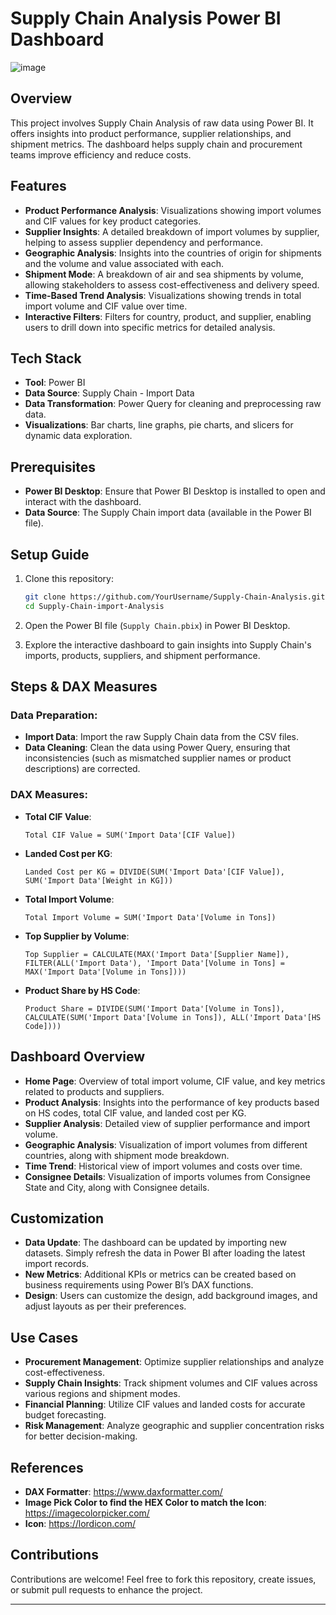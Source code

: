 # Supply Chain Analysis Power BI Dashboard
![image](https://github.com/user-attachments/assets/8afb27a7-7362-48b4-bd1f-d837856dca97)

## Overview

This project involves Supply Chain Analysis of raw data using Power BI. It offers insights into product performance, supplier relationships, and shipment metrics. The dashboard helps supply chain and procurement teams improve efficiency and reduce costs.

## Features

- **Product Performance Analysis**: Visualizations showing import volumes and CIF values for key product categories.
- **Supplier Insights**: A detailed breakdown of import volumes by supplier, helping to assess supplier dependency and performance.
- **Geographic Analysis**: Insights into the countries of origin for shipments and the volume and value associated with each.
- **Shipment Mode**: A breakdown of air and sea shipments by volume, allowing stakeholders to assess cost-effectiveness and delivery speed.
- **Time-Based Trend Analysis**: Visualizations showing trends in total import volume and CIF value over time.
- **Interactive Filters**: Filters for country, product, and supplier, enabling users to drill down into specific metrics for detailed analysis.

## Tech Stack

- **Tool**: Power BI
- **Data Source**: Supply Chain - Import Data
- **Data Transformation**: Power Query for cleaning and preprocessing raw data.
- **Visualizations**: Bar charts, line graphs, pie charts, and slicers for dynamic data exploration.

## Prerequisites

- **Power BI Desktop**: Ensure that Power BI Desktop is installed to open and interact with the dashboard.
- **Data Source**: The Supply Chain import data (available in the Power BI file).

## Setup Guide

1. Clone this repository:

    ```bash
    git clone https://github.com/YourUsername/Supply-Chain-Analysis.git
    cd Supply-Chain-import-Analysis
    ```

2. Open the Power BI file (`Supply Chain.pbix`) in Power BI Desktop.

3. Explore the interactive dashboard to gain insights into Supply Chain's imports, products, suppliers, and shipment performance.

## Steps & DAX Measures

### Data Preparation:

- **Import Data**: Import the raw Supply Chain data from the CSV files.
- **Data Cleaning**: Clean the data using Power Query, ensuring that inconsistencies (such as mismatched supplier names or product descriptions) are corrected.

### DAX Measures:

- **Total CIF Value**:

    ```DAX
    Total CIF Value = SUM('Import Data'[CIF Value])
    ```

- **Landed Cost per KG**:

    ```DAX
    Landed Cost per KG = DIVIDE(SUM('Import Data'[CIF Value]), SUM('Import Data'[Weight in KG]))
    ```

- **Total Import Volume**:

    ```DAX
    Total Import Volume = SUM('Import Data'[Volume in Tons])
    ```

- **Top Supplier by Volume**:

    ```DAX
    Top Supplier = CALCULATE(MAX('Import Data'[Supplier Name]), FILTER(ALL('Import Data'), 'Import Data'[Volume in Tons] = MAX('Import Data'[Volume in Tons])))
    ```

- **Product Share by HS Code**:

    ```DAX
    Product Share = DIVIDE(SUM('Import Data'[Volume in Tons]), CALCULATE(SUM('Import Data'[Volume in Tons]), ALL('Import Data'[HS Code])))
    ```

## Dashboard Overview

- **Home Page**: Overview of total import volume, CIF value, and key metrics related to products and suppliers.
- **Product Analysis**: Insights into the performance of key products based on HS codes, total CIF value, and landed cost per KG.
- **Supplier Analysis**: Detailed view of supplier performance and import volume.
- **Geographic Analysis**: Visualization of import volumes from different countries, along with shipment mode breakdown.
- **Time Trend**: Historical view of import volumes and costs over time.
- **Consignee Details**: Visualization of imports volumes from Consignee State and City, along with Consignee details.

## Customization

- **Data Update**: The dashboard can be updated by importing new datasets. Simply refresh the data in Power BI after loading the latest import records.
- **New Metrics**: Additional KPIs or metrics can be created based on business requirements using Power BI’s DAX functions.
- **Design**: Users can customize the design, add background images, and adjust layouts as per their preferences.

## Use Cases

- **Procurement Management**: Optimize supplier relationships and analyze cost-effectiveness.
- **Supply Chain Insights**: Track shipment volumes and CIF values across various regions and shipment modes.
- **Financial Planning**: Utilize CIF values and landed costs for accurate budget forecasting.
- **Risk Management**: Analyze geographic and supplier concentration risks for better decision-making.

## References

- **DAX Formatter**: https://www.daxformatter.com/
- **Image Pick Color to find the HEX Color to match the Icon**: https://imagecolorpicker.com/
- **Icon**: https://lordicon.com/

## Contributions

Contributions are welcome! Feel free to fork this repository, create issues, or submit pull requests to enhance the project.

---
